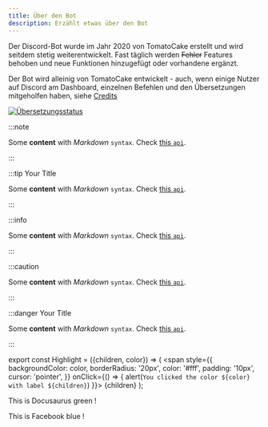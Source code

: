 ```yaml
---
title: Über den Bot
description: Erzählt etwas über den Bot
---
```


Der Discord-Bot wurde im Jahr 2020 von TomatoCake erstellt und wird seitdem stetig weiterentwickelt. Fast täglich werden ~~Fehler~~ Features behoben und neue Funktionen hinzugefügt oder vorhandene ergänzt.

Der Bot wird alleinig von TomatoCake entwickelt - auch, wenn einige Nutzer auf Discord am Dashboard, einzelnen Befehlen und den Übersetzungen mitgeholfen haben, siehe [Credits](https://tomatenkuchen.eu/credits/)

[![Übersetzungsstatus](http://translate.tomatenkuchen.eu/widgets/tomatenkuchen/-/287x66-grey.png)](http://translate.tomatenkuchen.eu/engage/tomatenkuchen/)

:::note

Some **content** with _Markdown_ `syntax`. Check [this `api`](#).

:::

:::tip Your Title

Some **content** with _Markdown_ `syntax`. Check [this `api`](#).

:::

:::info

Some **content** with _Markdown_ `syntax`. Check [this `api`](#).

:::

:::caution

Some **content** with _Markdown_ `syntax`. Check [this `api`](#).

:::

:::danger Your Title

Some **content** with _Markdown_ `syntax`. Check [this `api`](#).

:::

export const Highlight = ({children, color}) => (
	<span
		style={{
			backgroundColor: color,
			borderRadius: '20px',
			color: '#fff',
			padding: '10px',
			cursor: 'pointer',
		}}
		onClick={() => {
			alert(`You clicked the color ${color} with label ${children}`)
		}}>
		{children}
	</span>
);

This is <Highlight color="#25c2a0">Docusaurus green</Highlight> !

This is <Highlight color="#1877F2">Facebook blue</Highlight> !

